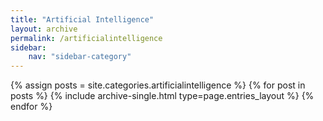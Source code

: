 ```yaml
---
title: "Artificial Intelligence"
layout: archive
permalink: /artificialintelligence
sidebar:
    nav: "sidebar-category"
---
```


{% assign posts = site.categories.artificialintelligence %}
{% for post in posts %} {% include archive-single.html type=page.entries_layout %} {% endfor %}
